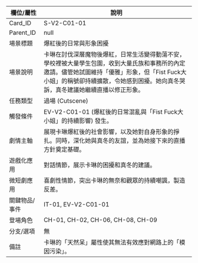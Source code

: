 | 欄位/屬性 | 說明 |
|---|---|
| Card_ID | S-V2-C01-01 |
| Parent_ID | null |
| 場景標題 | 爆紅後的日常與形象困擾 |
| 場景說明 | 卡琳在討伐深層魔物後爆紅，日常生活變得動蕩不安，學校裡被大量學生包圍，收到大量氏族和事務所的內定邀請。儘管她試圖維持「優雅」形象，但「Fist Fuck大小姐」的稱號卻持續擴散，令她感到困擾。她向真冬哭訴，真冬建議她繼續直播以修正形象。 |
| 任務類型 | 過場 (Cutscene) |
| 觸發條件 | EV-V2-C01-01 (爆紅後的日常混亂與「Fist Fuck大小姐」的持續影響) 發生。 |
| 劇情主軸 | 展現卡琳爆紅後的社會影響，以及她對自身形象的掙扎。同時，深化她與真冬的友誼，並為她接下來的直播方針奠定基礎。 |
| 遊戲化應用 | 對話情節，展示卡琳的困擾和真冬的建議。 |
| 微短劇應用 | 喜劇性情節，突出卡琳的無奈和觀眾的持續嘲諷，製造反差。 |
| 關鍵物品/事件 | IT-01, EV-V2-C01-01 |
| 登場角色 | CH-01, CH-02, CH-06, CH-08, CH-09 |
| 分支/選項 | 無 |
| 備註 | 卡琳的「天然呆」屬性使其無法有效應對網路上的「模因污染」。 |
